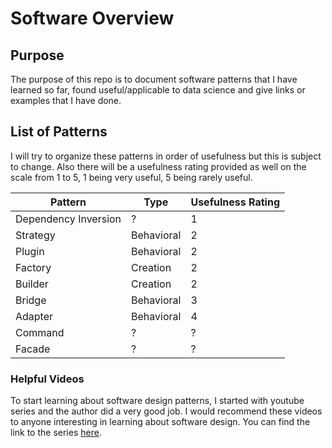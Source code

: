 # Software Overview

## Purpose

The purpose of this repo is to document software patterns that I have learned so far, found useful/applicable to data science and give links or examples that I have done.

## List of Patterns

I will try to organize these patterns in order of usefulness but this is subject to change. Also there will be a usefulness rating provided as well on the scale from 1 to 5, 1 being very useful, 5 being rarely useful.


Pattern | Type | Usefulness Rating
--- | --- | ---
Dependency Inversion | ? | 1
Strategy | Behavioral | 2
Plugin | Behavioral | 2
Factory | Creation | 2
Builder | Creation | 2
Bridge | Behavioral | 3
Adapter | Behavioral | 4
Command | ? | ?
Facade | ? | ?

### Helpful Videos

To start learning about software design patterns, I started with youtube series and the author did a very good job. I would recommend these videos to anyone interesting in learning about software design. You can find the link to the series [here](https://www.youtube.com/watch?v=qR4-PBLUZNw&list=PLC0nd42SBTaNuP4iB4L6SJlMaHE71FG6N).



